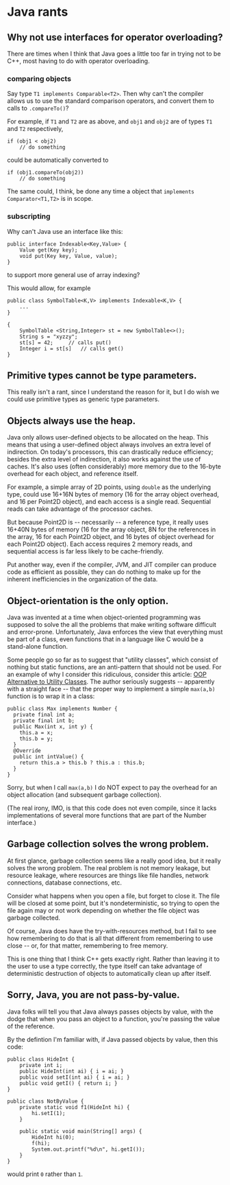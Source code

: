 # Java rants

## Why not use interfaces for operator overloading?

There are times when I think
that Java goes a little too far
in trying not to be C++,
most having to do with
operator overloading.

### comparing objects

Say type ```T1 implements Comparable<T2>```.
Then why can't the compiler allows us to
use the standard comparison operators,
and convert them to calls to ```.compareTo()```?

For example, if ```T1``` and ```T2``` are as above,
and ```obj1``` and ```obj2```
are of types ```T1``` and ```T2``` respectively,
```
if (obj1 < obj2)
	// do something
```
could be automatically converted to
```
if (obj1.compareTo(obj2))
	// do something
```
The same could, I think, be done
any time a object
that ```implements Comparator<T1,T2>```
is in scope.

### subscripting

Why can't Java use an interface like this:
```
public interface Indexable<Key,Value> {
	Value get(Key key);
	void put(Key key, Value, value);
}
```
to support more general use
of array indexing?

This would allow, for example
```
public class SymbolTable<K,V> implements Indexable<K,V> {
	...
}

{
	SymbolTable <String,Integer> st = new SymbolTable<>();
	String s = "xyzzy";
	st[s] = 42;	    // calls put()
	Integer i = st[s]   // calls get()
}
```

## Primitive types cannot be type parameters.

This really isn't a rant,
since I understand the reason for it,
but I do wish we could use primitive types
as generic type parameters.

## Objects always use the heap.

Java only allows user-defined objects to be
allocated on the heap.
This means that using a user-defined
object always involves an extra level
of indirection.
On today's processors,
this can drastically reduce efficiency;
besides the extra level of indirection,
it also works against the use of caches.
It's also uses (often considerably)
more memory due to the 16-byte overhead
for each object, and reference itself.

For example,
a simple array of 2D points,
using ```double``` as the underlying type,
could use 16+16N bytes of memory
(16 for the array object overhead,
and 16 per Point2D object),
and each access is a single read.
Sequential reads can take advantage
of the processor caches.

But because Point2D is -- necessarily -- a
reference type, it really uses 16+40N
bytes of memory (16 for the array object,
8N for the references in the array,
16 for each Point2D object,
and 16 bytes of object overhead
for each Point2D object).
Each access requires 2 memory reads,
and sequential access is far less
likely to be cache-friendly.

Put another way,
even if the compiler, JVM, and JIT compiler
can produce code as efficient as possible,
they can do nothing to make up for the
inherent inefficiencies in the
organization of the data.

## Object-orientation is the only option.

Java was invented at a time
when object-oriented programming
was supposed to solve the
all the problems that make
writing software difficult
and error-prone.
Unfortunately,
Java enforces the view that
everything must be part of
a class, even functions that
in a language like C would
be a stand-alone function.

Some people go so far as to suggest
that "utility classes",
which consist of nothing but
static functions,
are an anti-pattern
that should not be used.
For an example of why I consider
this ridiculous, consider this
article:
[OOP Alternative to Utility Classes](https://www.yegor256.com/2014/05/05/oop-alternative-to-utility-classes.html).
The author seriously suggests -- apparently
with a straight face -- that the
proper way to implement a simple ```max(a,b)```
function is to wrap it in a class:
```
public class Max implements Number {
  private final int a;
  private final int b;
  public Max(int x, int y) {
    this.a = x;
    this.b = y;
  }
  @Override
  public int intValue() {
    return this.a > this.b ? this.a : this.b;
  }
}
```
Sorry, but when I call ```max(a,b)```
I do NOT expect to pay the overhead
for an object allocation
(and subsequent garbage collection).

(The real irony, IMO, is that this
code does not even compile,
since it lacks implementations of
several more functions that are
part of the Number interface.)

## Garbage collection solves the wrong problem.

At first glance,
garbage collection seems like
a really good idea,
but it really solves the wrong problem.
The real problem is not memory leakage,
but resource leakage,
where resources are things like
file handles, network connections,
database connections, etc.

Consider what happens when you
open a file,
but forget to close it.
The file will be closed
at some point,
but it's nondeterministic,
so trying to open the file again
may or not work
depending on whether the file object
was garbage collected.

Of course, Java does have the
try-with-resources method,
but I fail to see how remembering
to do that is all that different
from remembering to use close -- or,
for that matter, remembering to free memory.

This is one thing that I think C++
gets exactly right.
Rather than leaving it to the user
to use a type correctly,
the type itself can take advantage
of deterministic destruction of objects
to automatically clean up after itself.

## Sorry, Java, you are not pass-by-value.

Java folks will tell you that Java always
passes objects by value,
with the dodge that when you pass
an object to a function,
you're passing the value of the reference.

By the defintion I'm familiar with,
if Java passed objects by value,
then this code:
```
public class HideInt {
	private int i;
	public HideInt(int ai) { i = ai; }
	public void setI(int ai) { i = ai; }
	public void getI() { return i; }
}

public class NotByValue {
	private static void f1(HideInt hi) {
		hi.setI(1);
	}

	public static void main(String[] args) {
		HideInt hi(0);
		f(hi);
		System.out.printf("%d\n", hi.getI());
	}
}
```
would print ```0``` rather than ```1```.

